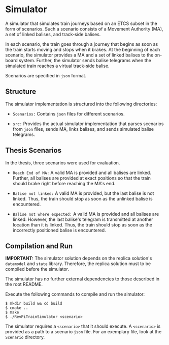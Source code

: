 # Simulator

A simulator that simulates train journeys based on an ETCS subset in the form of scenarios. Such a scenario consists of a Movement Authority (MA), a set of linked balises, and track-side balises.

In each scenario, the train goes through a journey that begins as soon as the train starts moving and stops when it brakes. At the beginning of each scenario, the simulator provides a MA and a set of linked balises to the on-board system. Further, the simulator sends balise telegrams when the simulated train reaches a virtual track-side balise.

Scenarios are specified in `json` format.

## Structure
The simulator implementation is structured into the following directories:

* `Scenarios:` Contains `json` files for different scenarios.

* `src:` Provides the actual simulator implementation that parses scenarios from `json` files, sends MA, links balises, and sends simulated balise telegrams.

## Thesis Scenarios

In the thesis, three scenarios were used for evaluation.

* `Reach End of MA:` A valid MA is provided and all balises are linked. Further, all balises are provided at exact positions so that the train should brake right before reaching the MA's end.

* `Balise not linked:` A valid MA is provided, but the last balise is not linked. Thus, the train should stop as soon as the unlinked balise is encountered.

* `Balise not where expected:` A valid MA is provided and all balises are linked. However, the last balise's telegram is transmitted at another location than it is linked. Thus, the train should stop as soon as the incorrectly positioned balise is encountered.

## Compilation and Run

**IMPORTANT:** The simulator solution depends on the replica solution's `datamodel` and `state` library. Therefore, the replica solution must to be compiled before the simulator.

The simulator has no further external dependencies to those described in the root README.

Execute the following commands to compile and run the simulator:

```
$ mkdir build && cd build
$ cmake ..
$ make
$ ./RevPiTrainSimulator <scenario>
```

The simulator requires a `<scenario>` that it should execute. A `<scenario>` is provided as a path to a scenario `json` file. For an exemplary file, look at the `Scenario` directory.